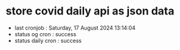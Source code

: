 # store covid daily api as json data

- last cronjob : Saturday, 17 August 2024 13:14:04
- status og cron : success
- status daily cron : success
      
      